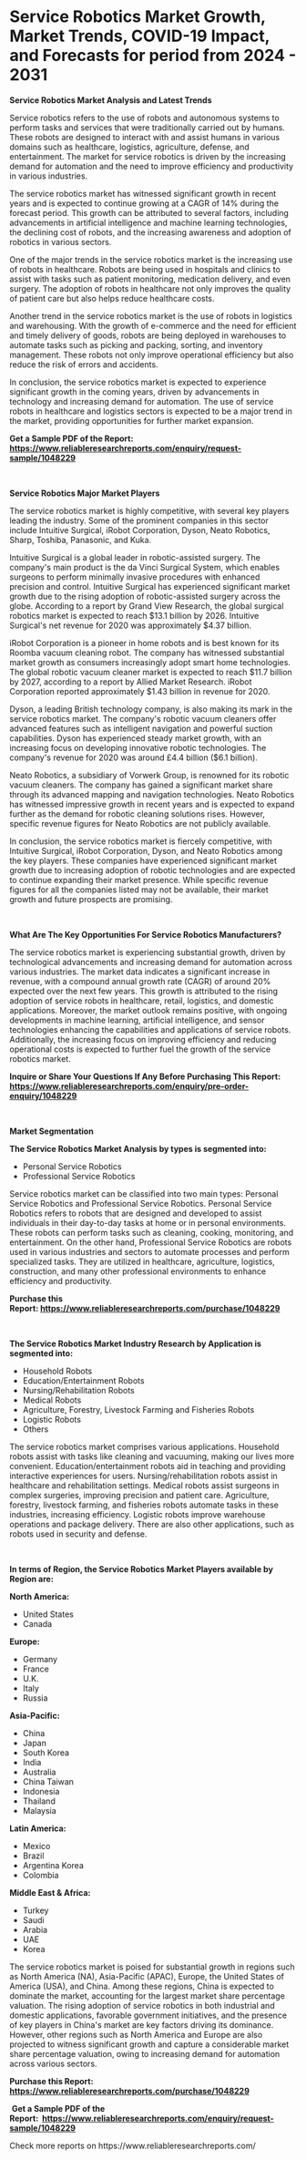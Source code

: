 <p><h1>Service Robotics Market Growth, Market Trends, COVID-19 Impact, and Forecasts for period from 2024 - 2031</h1></p><p><strong>Service Robotics Market Analysis and Latest Trends</strong></p>
<p><p>Service robotics refers to the use of robots and autonomous systems to perform tasks and services that were traditionally carried out by humans. These robots are designed to interact with and assist humans in various domains such as healthcare, logistics, agriculture, defense, and entertainment. The market for service robotics is driven by the increasing demand for automation and the need to improve efficiency and productivity in various industries.</p><p>The service robotics market has witnessed significant growth in recent years and is expected to continue growing at a CAGR of 14% during the forecast period. This growth can be attributed to several factors, including advancements in artificial intelligence and machine learning technologies, the declining cost of robots, and the increasing awareness and adoption of robotics in various sectors.</p><p>One of the major trends in the service robotics market is the increasing use of robots in healthcare. Robots are being used in hospitals and clinics to assist with tasks such as patient monitoring, medication delivery, and even surgery. The adoption of robots in healthcare not only improves the quality of patient care but also helps reduce healthcare costs.</p><p>Another trend in the service robotics market is the use of robots in logistics and warehousing. With the growth of e-commerce and the need for efficient and timely delivery of goods, robots are being deployed in warehouses to automate tasks such as picking and packing, sorting, and inventory management. These robots not only improve operational efficiency but also reduce the risk of errors and accidents.</p><p>In conclusion, the service robotics market is expected to experience significant growth in the coming years, driven by advancements in technology and increasing demand for automation. The use of service robots in healthcare and logistics sectors is expected to be a major trend in the market, providing opportunities for further market expansion.</p></p>
<p><strong>Get a Sample PDF of the Report:&nbsp; <a href="https://www.reliableresearchreports.com/enquiry/request-sample/1048229">https://www.reliableresearchreports.com/enquiry/request-sample/1048229</a></strong></p>
<p>&nbsp;</p>
<p><strong>Service Robotics Major Market Players</strong></p>
<p><p>The service robotics market is highly competitive, with several key players leading the industry. Some of the prominent companies in this sector include Intuitive Surgical, iRobot Corporation, Dyson, Neato Robotics, Sharp, Toshiba, Panasonic, and Kuka.</p><p>Intuitive Surgical is a global leader in robotic-assisted surgery. The company's main product is the da Vinci Surgical System, which enables surgeons to perform minimally invasive procedures with enhanced precision and control. Intuitive Surgical has experienced significant market growth due to the rising adoption of robotic-assisted surgery across the globe. According to a report by Grand View Research, the global surgical robotics market is expected to reach $13.1 billion by 2026. Intuitive Surgical's net revenue for 2020 was approximately $4.37 billion.</p><p>iRobot Corporation is a pioneer in home robots and is best known for its Roomba vacuum cleaning robot. The company has witnessed substantial market growth as consumers increasingly adopt smart home technologies. The global robotic vacuum cleaner market is expected to reach $11.7 billion by 2027, according to a report by Allied Market Research. iRobot Corporation reported approximately $1.43 billion in revenue for 2020.</p><p>Dyson, a leading British technology company, is also making its mark in the service robotics market. The company's robotic vacuum cleaners offer advanced features such as intelligent navigation and powerful suction capabilities. Dyson has experienced steady market growth, with an increasing focus on developing innovative robotic technologies. The company's revenue for 2020 was around £4.4 billion ($6.1 billion).</p><p>Neato Robotics, a subsidiary of Vorwerk Group, is renowned for its robotic vacuum cleaners. The company has gained a significant market share through its advanced mapping and navigation technologies. Neato Robotics has witnessed impressive growth in recent years and is expected to expand further as the demand for robotic cleaning solutions rises. However, specific revenue figures for Neato Robotics are not publicly available.</p><p>In conclusion, the service robotics market is fiercely competitive, with Intuitive Surgical, iRobot Corporation, Dyson, and Neato Robotics among the key players. These companies have experienced significant market growth due to increasing adoption of robotic technologies and are expected to continue expanding their market presence. While specific revenue figures for all the companies listed may not be available, their market growth and future prospects are promising.</p></p>
<p>&nbsp;</p>
<p><strong>What Are The Key Opportunities For Service Robotics Manufacturers?</strong></p>
<p><p>The service robotics market is experiencing substantial growth, driven by technological advancements and increasing demand for automation across various industries. The market data indicates a significant increase in revenue, with a compound annual growth rate (CAGR) of around 20% expected over the next few years. This growth is attributed to the rising adoption of service robots in healthcare, retail, logistics, and domestic applications. Moreover, the market outlook remains positive, with ongoing developments in machine learning, artificial intelligence, and sensor technologies enhancing the capabilities and applications of service robots. Additionally, the increasing focus on improving efficiency and reducing operational costs is expected to further fuel the growth of the service robotics market.</p></p>
<p><strong>Inquire or Share Your Questions If Any Before Purchasing This Report: <a href="https://www.reliableresearchreports.com/enquiry/pre-order-enquiry/1048229">https://www.reliableresearchreports.com/enquiry/pre-order-enquiry/1048229</a></strong></p>
<p>&nbsp;</p>
<p><strong>Market Segmentation</strong></p>
<p><strong>The Service Robotics Market Analysis by types is segmented into:</strong></p>
<p><ul><li>Personal Service Robotics</li><li>Professional Service Robotics</li></ul></p>
<p><p>Service robotics market can be classified into two main types: Personal Service Robotics and Professional Service Robotics. Personal Service Robotics refers to robots that are designed and developed to assist individuals in their day-to-day tasks at home or in personal environments. These robots can perform tasks such as cleaning, cooking, monitoring, and entertainment. On the other hand, Professional Service Robotics are robots used in various industries and sectors to automate processes and perform specialized tasks. They are utilized in healthcare, agriculture, logistics, construction, and many other professional environments to enhance efficiency and productivity.</p></p>
<p><strong>Purchase this Report:&nbsp;<a href="https://www.reliableresearchreports.com/purchase/1048229">https://www.reliableresearchreports.com/purchase/1048229</a></strong></p>
<p>&nbsp;</p>
<p><strong>The Service Robotics Market Industry Research by Application is segmented into:</strong></p>
<p><ul><li>Household Robots</li><li>Education/Entertainment Robots</li><li>Nursing/Rehabilitation Robots</li><li>Medical Robots</li><li>Agriculture, Forestry, Livestock Farming and Fisheries Robots</li><li>Logistic Robots</li><li>Others</li></ul></p>
<p><p>The service robotics market comprises various applications. Household robots assist with tasks like cleaning and vacuuming, making our lives more convenient. Education/entertainment robots aid in teaching and providing interactive experiences for users. Nursing/rehabilitation robots assist in healthcare and rehabilitation settings. Medical robots assist surgeons in complex surgeries, improving precision and patient care. Agriculture, forestry, livestock farming, and fisheries robots automate tasks in these industries, increasing efficiency. Logistic robots improve warehouse operations and package delivery. There are also other applications, such as robots used in security and defense.</p></p>
<p>&nbsp;</p>
<p><strong>In terms of Region, the Service Robotics Market Players available by Region are:</strong></p>
<p>
    <p> <strong> North America: </strong>
        <ul>
            <li>United States</li>
            <li>Canada</li>
        </ul>
        </p> 
    <p> <strong> Europe: </strong>
        <ul>
            <li>Germany</li>
            <li>France</li>
            <li>U.K.</li>
            <li>Italy</li>
            <li>Russia</li>
        </ul>
        </p> 
    <p> <strong> Asia-Pacific: </strong>
        <ul>
            <li>China</li>
            <li>Japan</li>
            <li>South Korea</li>
            <li>India</li>
            <li>Australia</li>
            <li>China Taiwan</li>
            <li>Indonesia</li>
            <li>Thailand</li>
            <li>Malaysia</li>
        </ul>
        </p> 
    <p> <strong> Latin America: </strong>
        <ul>
            <li>Mexico</li>
            <li>Brazil</li>
            <li>Argentina Korea</li>
            <li>Colombia</li>
        </ul>
        </p> 
    <p> <strong> Middle East & Africa: </strong>
        <ul>
            <li>Turkey</li>
            <li>Saudi</li>
            <li>Arabia</li>
            <li>UAE</li>
            <li>Korea</li>
        </ul>
    </p>
    </p>
<p><p>The service robotics market is poised for substantial growth in regions such as North America (NA), Asia-Pacific (APAC), Europe, the United States of America (USA), and China. Among these regions, China is expected to dominate the market, accounting for the largest market share percentage valuation. The rising adoption of service robotics in both industrial and domestic applications, favorable government initiatives, and the presence of key players in China's market are key factors driving its dominance. However, other regions such as North America and Europe are also projected to witness significant growth and capture a considerable market share percentage valuation, owing to increasing demand for automation across various sectors.</p></p>
<p><strong>Purchase this Report: <a href="https://www.reliableresearchreports.com/purchase/1048229">https://www.reliableresearchreports.com/purchase/1048229</a></strong></p>
<p>&nbsp;<strong>Get a Sample PDF of the Report:&nbsp;&nbsp;<a href="https://www.reliableresearchreports.com/enquiry/request-sample/1048229">https://www.reliableresearchreports.com/enquiry/request-sample/1048229</a></strong></p>
<p><strong></strong></p>
<p>Check more reports on https://www.reliableresearchreports.com/</p>